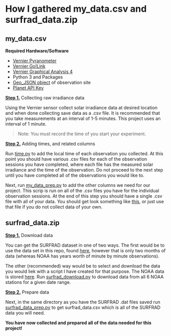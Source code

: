 # How I gathered my_data.csv and surfrad_data.zip

## my_data.csv 

**Required Hardware/Software**
+ [Vernier Pyranometer](https://www.vernier.com/product/pyranometer/)
+ [Vernier Go!Link](https://www.vernier.com/product/golink/)
+ [Vernier Graphical Analysis 4](https://www.vernier.com/product/graphical-analysis-4/)
+ Python 3 and Packages
+ [Geo_JSON object]([http://geojson.io/](http://geojson.io/)) of observation site
+ [Planet API Key]([https://www.planet.com/](https://www.planet.com/))

**<ins>Step 1.</ins>** Collecting raw irradiance data


Using the Vernier sensor collect solar irradiance data at desired location and when done collecting save data as a .csv file.
It is recommended that you take measurements at an interval of 1-5 minutes. This project uses an interval of 1 minute.
> Note: You must record the time of you start your experiment.


**<ins>Step 2.</ins>** Adding times, and related columns


Run [time.py](https://github.com/ian-double-u/solar/blob/master/time.py) to add the local time of each observation you collected. At this point you should have various .csv files for each of the observation sessions you have completed, where each file has the measured solar irradiance and the time of the observation. Do not proceed to the next step until you have completed all of the observations you would like to.

Next, run [my_data_prep.py](https://github.com/ian-double-u/solar/blob/master/my_data_prep.py) to add the other columns we need for our project. This scrip is run on all of the .csv files you have for the individual observation sessions. At the end of this step you should have a single .csv file with all of your data. You should get look something like [this](https://github.com/ian-double-u/solar/blob/master/data/my_data.csv), or just use that file if you do not collect data of your own.


## surfrad_data.zip

**<ins>Step 1.</ins>** Download data

You can get the SURFRAD dataset in one of two ways. The first would be to use the data set in this repo, found [here](https://github.com/ian-double-u/solar/blob/master/data/surfrad_data.zip), however that is only two months of data (whereas NOAA has years worth of minute by minute observations). 

The other (recommended) way would be to select and download the data you would liek with a script I have created for that purpose.  The NOAA data is stored [here](https://www.esrl.noaa.gov/gmd/grad/surfrad/).  Run [surfrad_download.py](https://github.com/ian-double-u/solar/blob/master/surfrad_download.py) to download data from all 6 NOAA stations for a given date range. 


**<ins>Step 2.</ins>** Prepare data


Next, in the same directory as you have the SURFRAD .dat files saved run [surfrad_data_prep.py](https://github.com/ian-double-u/solar/blob/master/surfrad_data_prep.py) to get surfrad_data.csv which is all of the SURFRAD data you will need. 


**You have now collected and prepared all of the data needed for this project!**
